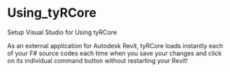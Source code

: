 # Using_tyRCore
Setup Visual Studio for Using tyRCore

As an external application for Autodesk Revit, tyRCore loads instantly each of your F# source codes each time when you save your changes and click on its individual command button without restarting your Revit!
